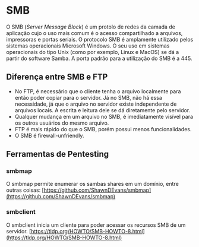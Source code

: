 # SMB

O SMB (*Server Message Block*) é um protolo de redes da camada de aplicação cujo o uso mais comum é o acesso compartilhado a arquivos, impressoras e portas seriais. O protocolo SMB é amplamente utilizado pelos sistemas operacionais Microsoft Windows. O seu uso em sistemas operacionais do tipo Unix (como por exemplo, Linux e MacOS) se dá a partir do software Samba. A porta padrão para a utilização do SMB é a 445.

## Diferença entre SMB e FTP

- No FTP, é necessário que o cliente tenha o arquivo localmente para então poder copiar para o servidor. Já no SMB, não há essa necessidade, já que o arquivo no servidor existe independente de arquivos locais. A escrita e leitura dele se dá diretamente pelo servidor.
- Qualquer mudança em um arquivo no SMB, é imediatamente visível para os outros usuários do mesmo arquivo.
- FTP é mais rápido do que o SMB, porém possui menos funcionalidades.
- O SMB é firewall-unfriendly.

## Ferramentas de Pentesting

### smbmap

O smbmap permite enumerar os sambas shares em um domínio, entre outras coisas:
[https://github.com/ShawnDEvans/smbmap](https://github.com/ShawnDEvans/smbmap)

### smbclient

O smbclient inicia um cliente para poder acessar os recursos SMB de um servidor.
[https://tldp.org/HOWTO/SMB-HOWTO-8.html](https://tldp.org/HOWTO/SMB-HOWTO-8.html)
